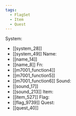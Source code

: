 ```yaml
---
tags:
  - FlagSet
  - Item
  - Quest
---
```

System:
- [[system_28]]
- [[system_49]]
Name:
- [[name_14]]
- [[name_8]]
Fn:
- [[m7001_function4]]
- [[m7001_function5]]
- [[m7001_function6]]
Sound:
- [[sound_17]]
- [[sound_213]]
Item:
- [[item_527]]
Flag:
- [[flag_9739]]
Quest:
- [[quest_40]]

